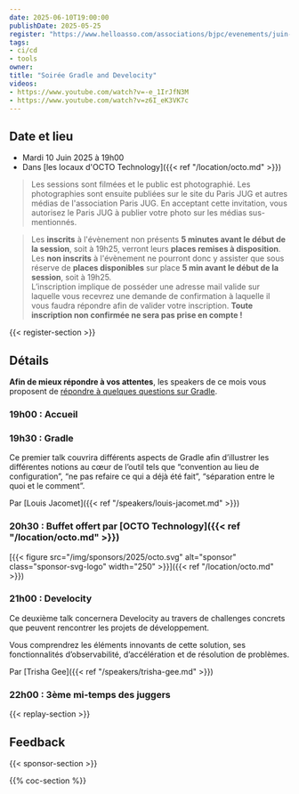 ```yaml
---
date: 2025-06-10T19:00:00
publishDate: 2025-05-25
register: "https://www.helloasso.com/associations/bjpc/evenements/juin-2025"
tags:
- ci/cd
- tools
owner: 
title: "Soirée Gradle and Develocity"
videos:
- https://www.youtube.com/watch?v=-e_1IrJfN3M
- https://www.youtube.com/watch?v=z6I_eK3VK7c
---
```


## Date et lieu

* Mardi 10 Juin 2025 à 19h00
* Dans [les locaux d'OCTO Technology]({{< ref "/location/octo.md" >}})

> Les sessions sont filmées et le public est photographié.
Les photographies sont ensuite publiées sur le site du Paris JUG et autres médias de l'association Paris JUG.
En acceptant cette invitation, vous autorisez le Paris JUG à publier votre photo sur les médias sus-mentionnés.

> Les **inscrits** à l'évènement non présents **5 minutes avant le début de la session**, soit à 19h25, verront leurs **places remises à disposition**.  
Les **non inscrits** à l'évènement ne pourront donc y assister que sous réserve de **places disponibles** sur place **5 min avant le début de la session**, soit à 19h25.  
L’inscription implique de posséder une adresse mail valide sur laquelle vous recevrez une demande de confirmation à laquelle il vous faudra répondre afin de valider votre inscription.
**Toute inscription non confirmée ne sera pas prise en compte !**

{{< register-section >}}

## Détails

**Afin de mieux répondre à vos attentes**, les speakers de ce mois vous proposent de [répondre à quelques questions sur Gradle](https://app.sli.do/event/gkuPLXLm1kG8YYxQ8D3wHv).

### 19h00 : Accueil

### 19h30 : Gradle

Ce premier talk couvrira différents aspects de Gradle afin d’illustrer les différentes notions au cœur de l’outil tels que “convention au lieu de configuration”, “ne pas refaire ce qui a déjà été fait”, “séparation entre le quoi et le comment”.

Par [Louis Jacomet]({{< ref "/speakers/louis-jacomet.md" >}})

### 20h30 : Buffet offert par [OCTO Technology]({{< ref "/location/octo.md" >}})

[{{< figure src="/img/sponsors/2025/octo.svg" alt="sponsor" class="sponsor-svg-logo" width="250" >}}]({{< ref "/location/octo.md" >}}) 

### 21h00 : Develocity

Ce deuxième talk concernera Develocity au travers de challenges concrets que peuvent rencontrer les projets de développement.

Vous comprendrez les éléments innovants de cette solution, ses fonctionnalités d’observabilité, d’accélération et de résolution de problèmes.

Par [Trisha Gee]({{< ref "/speakers/trisha-gee.md" >}})

### 22h00 : 3ème mi-temps des juggers

{{< replay-section >}}

## Feedback

{{< sponsor-section >}}

{{% coc-section %}}
